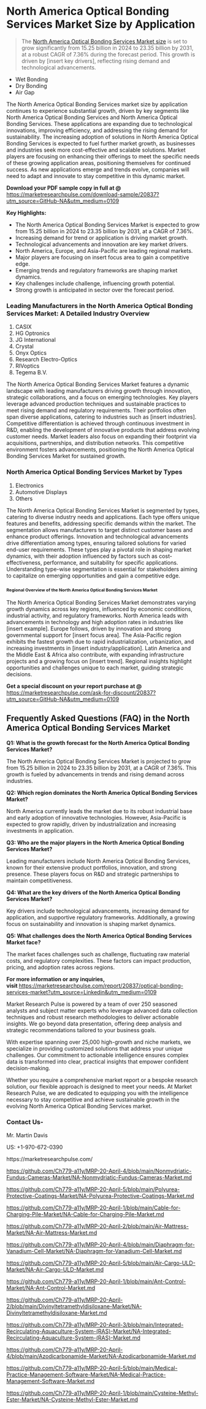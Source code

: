 <h1>North America Optical Bonding Services Market&nbsp;Size by Application</h1><blockquote><p>The <a href="https://marketresearchpulse.com/download-sample/20837?utm_source=GitHub-NA&amp;utm_medium=0109">North America Optical Bonding Services Market size</a> is set to grow significantly from 15.25 billion in 2024 to 23.35 billion by 2031, at a robust CAGR of 7.36% during the forecast period. This growth is driven by [insert key drivers], reflecting rising demand and technological advancements.</p></blockquote><ul><li>Wet Bonding<li> Dry Bonding<li> Air Gap</li></ul><p>The North America Optical Bonding Services market size by application continues to experience substantial growth, driven by key segments like North America Optical Bonding Services and North America Optical Bonding Services. These applications are expanding due to technological innovations, improving efficiency, and addressing the rising demand for sustainability. The increasing adoption of solutions in North America Optical Bonding Services is expected to fuel further market growth, as businesses and industries seek more cost-effective and scalable solutions. Market players are focusing on enhancing their offerings to meet the specific needs of these growing application areas, positioning themselves for continued success. As new applications emerge and trends evolve, companies will need to adapt and innovate to stay competitive in this dynamic market.</p><p><strong>Download your PDF sample copy in full at @ </strong><a href="https://marketresearchpulse.com/download-sample/20837?utm_source=GitHub-NA&amp;utm_medium=0109">https://marketresearchpulse.com/download-sample/20837?utm_source=GitHub-NA&amp;utm_medium=0109</a></p><p><strong>Key Highlights: </strong></p><ul><li>The North America Optical Bonding Services Market is expected to grow from 15.25 billion in 2024 to 23.35 billion by 2031, at a CAGR of 7.36%.</li><li>Increasing demand for trend or application is driving market growth.</li><li>Technological advancements and innovation are key market drivers.</li><li>North America, Europe, and Asia-Pacific are leading regional markets.</li><li>Major players are focusing on insert focus area to gain a competitive edge.</li><li>Emerging trends and regulatory frameworks are shaping market dynamics.</li><li>Key challenges include challenge, influencing growth potential.</li><li>Strong growth is anticipated in sector over the forecast period.</li></ul><h3>Leading Manufacturers in the North America Optical Bonding Services Market: A Detailed Industry Overview</h3><ol><li>CASIX</li><li>HG Optronics</li><li>JG International</li><li>Crystal</li><li>Onyx Optics</li><li>Research Electro-Optics</li><li>RIVoptics</li><li>Tegema B.V.</li></ol><div class="flex max-w-full flex-col flex-grow"><div class="min-h-8 text-message flex w-full flex-col items-end gap-2 whitespace-normal break-words [.text-message+&amp;]:mt-5" dir="auto" data-message-author-role="assistant" data-message-id="fd8432e4-4910-450d-b182-61b7bfb0a01f" data-message-model-slug="gpt-4o"><div class="flex w-full flex-col gap-1 empty:hidden first:pt-[3px]"><div class="markdown prose w-full break-words dark:prose-invert light"><p>The North America Optical Bonding Services Market features a dynamic landscape with leading manufacturers driving growth through innovation, strategic collaborations, and a focus on emerging technologies. Key players leverage advanced production techniques and sustainable practices to meet rising demand and regulatory requirements. Their portfolios often span diverse applications, catering to industries such as [insert industries]. Competitive differentiation is achieved through continuous investment in R&amp;D, enabling the development of innovative products that address evolving customer needs. Market leaders also focus on expanding their footprint via acquisitions, partnerships, and distribution networks. This competitive environment fosters advancements, positioning the North America Optical Bonding Services Market for sustained growth.</p></div></div></div></div><h3>North America Optical Bonding Services Market by Types</h3><ol><li>Electronics<li> Automotive Displays<li> Others</li></ol><div class="flex max-w-full flex-col flex-grow"><div class="min-h-8 text-message flex w-full flex-col items-end gap-2 whitespace-normal break-words [.text-message+&amp;]:mt-5" dir="auto" data-message-author-role="assistant" data-message-id="084470be-0bb7-4664-bddf-5156b4f41249" data-message-model-slug="gpt-4o-mini"><div class="flex w-full flex-col gap-1 empty:hidden first:pt-[3px]"><div class="markdown prose w-full break-words dark:prose-invert light"><p>The North America Optical Bonding Services Market is segmented by types, catering to diverse industry needs and applications. Each type offers unique features and benefits, addressing specific demands within the market. The segmentation allows manufacturers to target distinct customer bases and enhance product offerings. Innovation and technological advancements drive differentiation among types, ensuring tailored solutions for varied end-user requirements. These types play a pivotal role in shaping market dynamics, with their adoption influenced by factors such as cost-effectiveness, performance, and suitability for specific applications. Understanding type-wise segmentation is essential for stakeholders aiming to capitalize on emerging opportunities and gain a competitive edge.</p></div></div></div></div><h3><span style="font-size: 11px;">Regional Overview of the North America Optical Bonding Services Market</span></h3><div class="flex max-w-full flex-col flex-grow"><div class="min-h-8 text-message flex w-full flex-col items-end gap-2 whitespace-normal break-words [.text-message+&amp;]:mt-5" dir="auto" data-message-author-role="assistant" data-message-id="e9038762-ce64-4e30-91c9-9bd413514231" data-message-model-slug="gpt-4o-mini"><div class="flex w-full flex-col gap-1 empty:hidden first:pt-[3px]"><div class="markdown prose w-full break-words dark:prose-invert light"><p>The North America Optical Bonding Services Market demonstrates varying growth dynamics across key regions, influenced by economic conditions, industrial activity, and regulatory frameworks. North America leads with advancements in technology and high adoption rates in industries like [insert example]. Europe follows, driven by innovation and strong governmental support for [insert focus area]. The Asia-Pacific region exhibits the fastest growth due to rapid industrialization, urbanization, and increasing investments in [insert industry/application]. Latin America and the Middle East &amp; Africa also contribute, with expanding infrastructure projects and a growing focus on [insert trend]. Regional insights highlight opportunities and challenges unique to each market, guiding strategic decisions.</p></div></div></div></div><p><strong>Get a special discount on your report purchase at @ </strong><a href="https://marketresearchpulse.com/ask-for-discount/20837?utm_source=GitHub-NA&amp;utm_medium=0109">https://marketresearchpulse.com/ask-for-discount/20837?utm_source=GitHub-NA&amp;utm_medium=0109</a></p><h2>Frequently Asked Questions (FAQ) in the North America Optical Bonding Services Market</h2><p><strong>Q1: What is the growth forecast for the North America Optical Bonding Services Market?</strong></p><p>The North America Optical Bonding Services Market is projected to grow from 15.25 billion in 2024 to 23.35 billion by 2031, at a CAGR of 7.36%. This growth is fueled by advancements in trends and rising demand across industries.</p><p><strong>Q2: Which region dominates the North America Optical Bonding Services Market?</strong></p><p>North America currently leads the market due to its robust industrial base and early adoption of innovative technologies. However, Asia-Pacific is expected to grow rapidly, driven by industrialization and increasing investments in application.</p><p><strong>Q3: Who are the major players in the North America Optical Bonding Services Market?</strong></p><p>Leading manufacturers include North America Optical Bonding Services, known for their extensive product portfolios, innovation, and strong presence. These players focus on R&amp;D and strategic partnerships to maintain competitiveness.</p><p><strong>Q4: What are the key drivers of the North America Optical Bonding Services Market?</strong></p><p>Key drivers include technological advancements, increasing demand for application, and supportive regulatory frameworks. Additionally, a growing focus on sustainability and innovation is shaping market dynamics.</p><p><strong>Q5: What challenges does the North America Optical Bonding Services Market face?</strong></p><p>The market faces challenges such as challenge, fluctuating raw material costs, and regulatory complexities. These factors can impact production, pricing, and adoption rates across regions.</p><p><strong>For more information or any inquiries, visit&nbsp;</strong><a href="https://marketresearchpulse.com/report/20837/optical-bonding-services-market?utm_source=Linkedin&utm_medium=0109">https://marketresearchpulse.com/report/20837/optical-bonding-services-market?utm_source=Linkedin&utm_medium=0109</a></p><p>Market Research Pulse is powered by a team of over 250 seasoned analysts and subject matter experts who leverage advanced data collection techniques and robust research methodologies to deliver actionable insights. We go beyond data presentation, offering deep analysis and strategic recommendations tailored to your business goals.</p><p>With expertise spanning over 25,000 high-growth and niche markets, we specialize in providing customized solutions that address your unique challenges. Our commitment to actionable intelligence ensures complex data is transformed into clear, practical insights that empower confident decision-making.</p><p>Whether you require a comprehensive market report or a bespoke research solution, our flexible approach is designed to meet your needs. At Market Research Pulse, we are dedicated to equipping you with the intelligence necessary to stay competitive and achieve sustainable growth in the evolving North America Optical Bonding Services market.</p><h3><strong>Contact Us-</strong></h3><p>Mr. Martin Davis</p><p>US: +1-970-672-0390</p><p>https://marketresearchpulse.com/</p><p><a href="https://github.com/Ch779-a11y/MRP-20-April-4/blob/main/Nonmydriatic-Fundus-Cameras-Market/NA-Nonmydriatic-Fundus-Cameras-Market.md">https://github.com/Ch779-a11y/MRP-20-April-4/blob/main/Nonmydriatic-Fundus-Cameras-Market/NA-Nonmydriatic-Fundus-Cameras-Market.md</a></p><p><a href="https://github.com/Ch779-a11y/MRP-20-April-5/blob/main/Polyurea-Protective-Coatings-Market/NA-Polyurea-Protective-Coatings-Market.md">https://github.com/Ch779-a11y/MRP-20-April-5/blob/main/Polyurea-Protective-Coatings-Market/NA-Polyurea-Protective-Coatings-Market.md</a></p><p><a href="https://github.com/Ch779-a11y/MRP-20-April-1/blob/main/Cable-for-Charging-Pile-Market/NA-Cable-for-Charging-Pile-Market.md">https://github.com/Ch779-a11y/MRP-20-April-1/blob/main/Cable-for-Charging-Pile-Market/NA-Cable-for-Charging-Pile-Market.md</a></p><p><a href="https://github.com/Ch779-a11y/MRP-20-April-2/blob/main/Air-Mattress-Market/NA-Air-Mattress-Market.md">https://github.com/Ch779-a11y/MRP-20-April-2/blob/main/Air-Mattress-Market/NA-Air-Mattress-Market.md</a></p><p><a href="https://github.com/Ch779-a11y/MRP-20-April-4/blob/main/Diaphragm-for-Vanadium-Cell-Market/NA-Diaphragm-for-Vanadium-Cell-Market.md">https://github.com/Ch779-a11y/MRP-20-April-4/blob/main/Diaphragm-for-Vanadium-Cell-Market/NA-Diaphragm-for-Vanadium-Cell-Market.md</a></p><p><a href="https://github.com/Ch779-a11y/MRP-20-April-5/blob/main/Air-Cargo-ULD-Market/NA-Air-Cargo-ULD-Market.md">https://github.com/Ch779-a11y/MRP-20-April-5/blob/main/Air-Cargo-ULD-Market/NA-Air-Cargo-ULD-Market.md</a></p><p><a href="https://github.com/Ch779-a11y/MRP-20-April-1/blob/main/Ant-Control-Market/NA-Ant-Control-Market.md">https://github.com/Ch779-a11y/MRP-20-April-1/blob/main/Ant-Control-Market/NA-Ant-Control-Market.md</a></p><p><a href="https://github.com/Ch779-a11y/MRP-20-April-2/blob/main/Divinyltetramethyldisiloxane-Market/NA-Divinyltetramethyldisiloxane-Market.md">https://github.com/Ch779-a11y/MRP-20-April-2/blob/main/Divinyltetramethyldisiloxane-Market/NA-Divinyltetramethyldisiloxane-Market.md</a></p><p><a href="https://github.com/Ch779-a11y/MRP-20-April-3/blob/main/Integrated-Recirculating-Aquaculture-System-(RAS)-Market/NA-Integrated-Recirculating-Aquaculture-System-(RAS)-Market.md">https://github.com/Ch779-a11y/MRP-20-April-3/blob/main/Integrated-Recirculating-Aquaculture-System-(RAS)-Market/NA-Integrated-Recirculating-Aquaculture-System-(RAS)-Market.md</a></p><p><a href="https://github.com/Ch779-a11y/MRP-20-April-4/blob/main/Azodicarbonamide-Market/NA-Azodicarbonamide-Market.md">https://github.com/Ch779-a11y/MRP-20-April-4/blob/main/Azodicarbonamide-Market/NA-Azodicarbonamide-Market.md</a></p><p><a href="https://github.com/Ch779-a11y/MRP-20-April-5/blob/main/Medical-Practice-Management-Software-Market/NA-Medical-Practice-Management-Software-Market.md">https://github.com/Ch779-a11y/MRP-20-April-5/blob/main/Medical-Practice-Management-Software-Market/NA-Medical-Practice-Management-Software-Market.md</a></p><p><a href="https://github.com/Ch779-a11y/MRP-20-April-1/blob/main/Cysteine-Methyl-Ester-Market/NA-Cysteine-Methyl-Ester-Market.md">https://github.com/Ch779-a11y/MRP-20-April-1/blob/main/Cysteine-Methyl-Ester-Market/NA-Cysteine-Methyl-Ester-Market.md</a></p>
